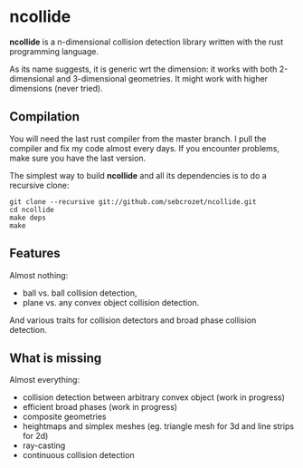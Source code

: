 ncollide
========

**ncollide** is a n-dimensional collision detection library written with the
rust programming language.

As its name suggests, it is generic wrt the dimension: it works with both
2-dimensional and 3-dimensional geometries.  It might work with higher
dimensions (never tried).


## Compilation
You will need the last rust compiler from the master branch.
I pull the compiler and fix my code almost every days. If you encounter
problems, make sure you have the last version.

The simplest way to build **ncollide** and all its dependencies is to do a
recursive clone:


    git clone --recursive git://github.com/sebcrozet/ncollide.git
    cd ncollide
    make deps
    make
    
## Features
Almost nothing:

- ball vs. ball collision detection,
- plane vs. any convex object collision detection.

And various traits for collision detectors and broad phase collision detection.

## What is missing
Almost everything:

- collision detection between arbitrary convex object (work in progress)
- efficient broad phases (work in progress)
- composite geometries
- heightmaps and simplex meshes (eg. triangle mesh for 3d and line strips for
  2d)
- ray-casting
- continuous collision detection
